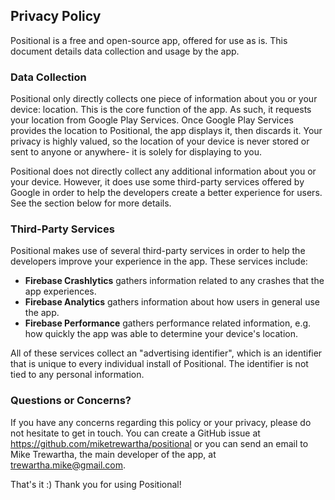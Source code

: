 ## Privacy Policy
Positional is a free and open-source app, offered for use as is. This document details data collection and usage by the app.

### Data Collection
Positional only directly collects one piece of information about you or your device: location. This is the core function of the
app. As such, it requests your location from Google Play Services. Once Google Play Services provides the location to
Positional, the app displays it, then discards it. Your privacy is highly valued, so the location of your device is never
stored or sent to anyone or anywhere- it is solely for displaying to you.

Positional does not directly collect any additional information about you or your device. However, it does use some third-party
services offered by Google in order to help the developers create a better experience for users. See the section below for more
details.

### Third-Party Services
Positional makes use of several third-party services in order to help the developers improve your experience in the app. These
services include:

- **Firebase Crashlytics** gathers information related to any crashes that the app experiences.
- **Firebase Analytics** gathers information about how users in general use the app.
- **Firebase Performance** gathers performance related information, e.g. how quickly the app was able to determine your device's
location.

All of these services collect an "advertising identifier", which is an identifier that is unique to every individual install of
Positional. The identifier is not tied to any personal information.

### Questions or Concerns?
If you have any concerns regarding this policy or your privacy, please do not hesitate to get in touch. You can
create a GitHub issue at https://github.com/miketrewartha/positional or you can send an email to Mike Trewartha, the main
developer of the app, at trewartha.mike@gmail.com.

That's it :) Thank you for using Positional!
